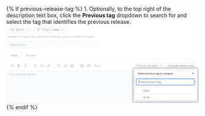 {% if previous-release-tag %} 1. Optionally, to the top right of the description text box, click the **Previous tag** dropdown to search for and select the tag that identifies the previous release.
   ![Screenshot showing how to select a tag to identify the previous release](/assets/images/help/releases/releases-tag-previous-release.png){% endif %}